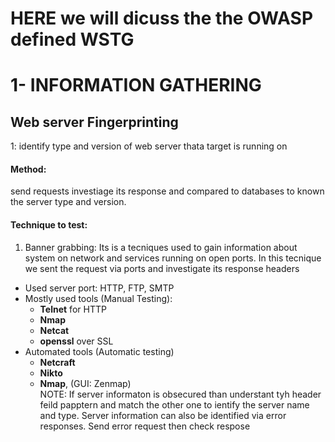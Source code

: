 # HERE we will dicuss the the OWASP defined WSTG








# 1- INFORMATION GATHERING



## Web server Fingerprinting

1: identify type and version of web server thata target is running on

#### Method: 
send requests investiage its response and compared to databases to known the server type and version.

#### Technique to test:
1. Banner grabbing: Its is a tecniques used to gain information about system on network and services running on open ports. In this tecnique we sent the
   request via ports and investigate its response headers
  - Used server port: HTTP, FTP, SMTP
  - Mostly used tools (Manual Testing):
    - **Telnet** for HTTP
    - **Nmap**
    - **Netcat**
    - **openssl** over SSL
  - Automated tools (Automatic testing)
    -  **Netcraft**
    -  **Nikto**
    -  **Nmap**, (GUI: Zenmap)  
 NOTE: 
 If server informaton is obsecured than understant tyh header feild papptern and match the other one to ientify the server name and type.
 Server information can also be identified via error responses. Send error request then check respose 
 

